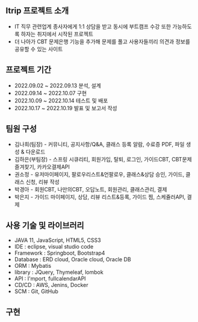 ## Itrip 프로젝트 소개 
- IT 직무 관련업계 종사자에게 1:1 상담을 받고 동시에 부트캠프 수강 또한 가능하도록 하자는 취지에서 시작된 프로젝트
- 더 나아가 CBT 문제은행 기능을 추가해 문제를 풀고 사용자들끼리 의견과 정보를 공유할 수 있는 사이트

## 프로젝트 기간
*  2022.09.02 ~ 2022.09.13 분석, 설계
*  2022.09.14 ~ 2022.10.07 구현
* 2022.10.09 ~ 2022.10.14 테스트 및 배포
* 2022.10.17 ~ 2022.10.19 발표 및 보고서 작성

## 팀원 구성
* 김나희(팀장) - 커뮤니티, 공지사항/Q&A, 클래스 등록 알람, 수료증 PDF, 파일 생성 & 다운로드
* 김하은(부팀장) - 스프링 시큐리티, 회원가입, 탈퇴, 로그인, 가이드CBT, CBT문제 즐겨찾기, 카카오결제API
* 권소정 - 유저마이페이지, 팔로우리스트&언팔로우, 클래스&상담 승인, 가이드, 클래스 신청, 리뷰 작성
* 박경아 - 회원CBT, 나만의CBT, 오답노트, 회원관리, 클래스관리, 결제
* 박은지 - 가이드 마이페이지, 상담, 리뷰 리스트&등록, 가이드 찜, 스케쥴러API,  결제

## 사용 기술 및 라이브러리
* JAVA 11, JavaScript, HTML5, CSS3
* IDE : eclipse, visual studio code
* Framework : Springboot, Bootstrap4
* Database : ERD cloud,  Oracle cloud, Oracle DB
* ORM : Mybatis
* library : JQuery, Thymeleaf, lombok
* API : I'mport, fullcalendarAPI
* CD/CD : AWS, Jenins, Docker
* SCM : Git, GitHub

## 구현
